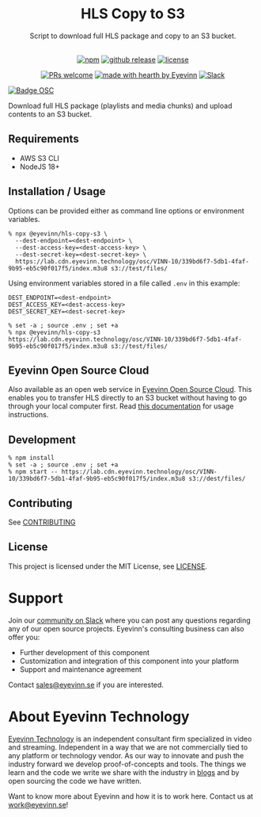 <h1 align="center">
  HLS Copy to S3
</h1>

<div align="center">
  Script to download full HLS package and copy to an S3 bucket. 
  <br />
</div>

<div align="center">
<br />

[![npm](https://img.shields.io/npm/v/@eyevinn/hls-copy-s3?style=flat-square)](https://www.npmjs.com/package/@eyevinn/hls-copy-s3)
[![github release](https://img.shields.io/github/v/release/Eyevinn/hls-copy-s3?style=flat-square)](https://github.com/Eyevinn/hls-copy-s3/releases)
[![license](https://img.shields.io/github/license/eyevinn/hls-copy-s3.svg?style=flat-square)](LICENSE)

[![PRs welcome](https://img.shields.io/badge/PRs-welcome-ff69b4.svg?style=flat-square)](https://github.com/eyevinn/hls-copy-s3/issues?q=is%3Aissue+is%3Aopen+label%3A%22help+wanted%22)
[![made with hearth by Eyevinn](https://img.shields.io/badge/made%20with%20%E2%99%A5%20by-Eyevinn-59cbe8.svg?style=flat-square)](https://github.com/eyevinn)
[![Slack](http://slack.streamingtech.se/badge.svg)](http://slack.streamingtech.se)

</div>

[![Badge OSC](https://img.shields.io/badge/Evaluate-24243B?style=for-the-badge&logo=data:image/svg+xml;base64,PHN2ZyB3aWR0aD0iMjQiIGhlaWdodD0iMjQiIHZpZXdCb3g9IjAgMCAyNCAyNCIgZmlsbD0ibm9uZSIgeG1sbnM9Imh0dHA6Ly93d3cudzMub3JnLzIwMDAvc3ZnIj4KPGNpcmNsZSBjeD0iMTIiIGN5PSIxMiIgcj0iMTIiIGZpbGw9InVybCgjcGFpbnQwX2xpbmVhcl8yODIxXzMxNjcyKSIvPgo8Y2lyY2xlIGN4PSIxMiIgY3k9IjEyIiByPSI3IiBzdHJva2U9ImJsYWNrIiBzdHJva2Utd2lkdGg9IjIiLz4KPGRlZnM%2BCjxsaW5lYXJHcmFkaWVudCBpZD0icGFpbnQwX2xpbmVhcl8yODIxXzMxNjcyIiB4MT0iMTIiIHkxPSIwIiB4Mj0iMTIiIHkyPSIyNCIgZ3JhZGllbnRVbml0cz0idXNlclNwYWNlT25Vc2UiPgo8c3RvcCBzdG9wLWNvbG9yPSIjQzE4M0ZGIi8%2BCjxzdG9wIG9mZnNldD0iMSIgc3RvcC1jb2xvcj0iIzREQzlGRiIvPgo8L2xpbmVhckdyYWRpZW50Pgo8L2RlZnM%2BCjwvc3ZnPgo%3D)](https://app.osaas.io/browse/eyevinn-hls-copy-s3)

Download full HLS package (playlists and media chunks) and upload contents to an S3 bucket.

## Requirements

- AWS S3 CLI
- NodeJS 18+

## Installation / Usage

Options can be provided either as command line options or environment variables.

```
% npx @eyevinn/hls-copy-s3 \
  --dest-endpoint=<dest-endpoint> \
  --dest-access-key=<dest-access-key> \
  --dest-secret-key=<dest-secret-key> \
  https://lab.cdn.eyevinn.technology/osc/VINN-10/339bd6f7-5db1-4faf-9b95-eb5c90f017f5/index.m3u8 s3://test/files/
```

Using environment variables stored in a file called `.env` in this example:

```
DEST_ENDPOINT=<dest-endpoint>
DEST_ACCESS_KEY=<dest-access-key>
DEST_SECRET_KEY=<dest-secret-key>
```

```
% set -a ; source .env ; set +a
% npx @eyevinn/hls-copy-s3 https://lab.cdn.eyevinn.technology/osc/VINN-10/339bd6f7-5db1-4faf-9b95-eb5c90f017f5/index.m3u8 s3://test/files/
```

## Eyevinn Open Source Cloud

Also available as an open web service in [Eyevinn Open Source Cloud](https://www.osaas.io). This enables you to transfer HLS directly to an S3 bucket without having to go through your local computer first. Read [this documentation](https://docs.osaas.io/osaas.wiki/Service%3A-HLS-Copy-to-S3.html) for usage instructions.

## Development

```
% npm install
% set -a ; source .env ; set +a
% npm start -- https://lab.cdn.eyevinn.technology/osc/VINN-10/339bd6f7-5db1-4faf-9b95-eb5c90f017f5/index.m3u8 s3://dest/files/
```

## Contributing

See [CONTRIBUTING](CONTRIBUTING.md)

## License

This project is licensed under the MIT License, see [LICENSE](LICENSE).

# Support

Join our [community on Slack](http://slack.streamingtech.se) where you can post any questions regarding any of our open source projects. Eyevinn's consulting business can also offer you:

- Further development of this component
- Customization and integration of this component into your platform
- Support and maintenance agreement

Contact [sales@eyevinn.se](mailto:sales@eyevinn.se) if you are interested.

# About Eyevinn Technology

[Eyevinn Technology](https://www.eyevinntechnology.se) is an independent consultant firm specialized in video and streaming. Independent in a way that we are not commercially tied to any platform or technology vendor. As our way to innovate and push the industry forward we develop proof-of-concepts and tools. The things we learn and the code we write we share with the industry in [blogs](https://dev.to/video) and by open sourcing the code we have written.

Want to know more about Eyevinn and how it is to work here. Contact us at work@eyevinn.se!
